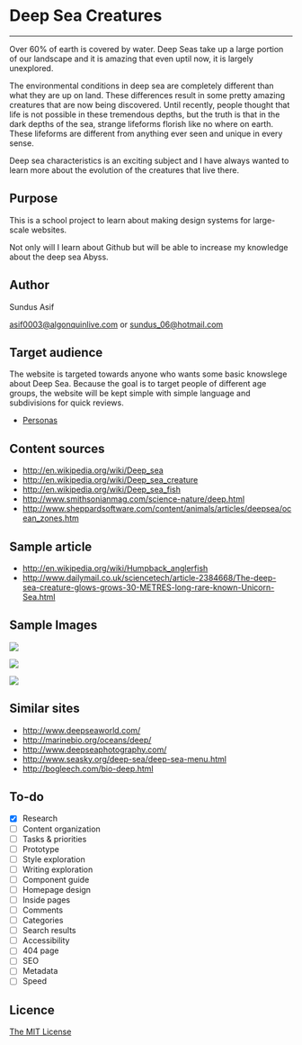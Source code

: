 # Deep Sea Creatures

---
Over 60% of earth is covered by water. Deep Seas take up a large portion of our landscape and it is amazing that even uptil now, it is largely unexplored. 

The environmental conditions in deep sea are completely different than what they are up on land. These differences result in some pretty amazing creatures that are now being discovered. Until recently, people thought that life is not possible in these tremendous depths, but the truth is that in the dark depths of the sea, strange lifeforms florish like no where on earth. These lifeforms are different from anything ever seen and unique in every sense. 

Deep sea characteristics is an exciting subject and I have always wanted to learn more about the evolution of the creatures that live there.


## Purpose

This is a school project to learn about making design systems for large-scale websites.


Not only will I learn about Github but will be able to increase my knowledge about the deep sea Abyss.

## Author

Sundus Asif	

[asif0003@algonquinlive.com](mailto:asif0003@algonquinlive.com)	or
[sundus_06@hotmail.com](mailto:sundus_06@hotmail.com)	


## Target audience

The website is targeted towards anyone who wants some basic knowslege about Deep Sea. Because the goal is to target people of different age groups, the website will be kept simple with simple language and subdivisions for quick reviews.

- [Personas](Personas.md)

## Content sources
- <http://en.wikipedia.org/wiki/Deep_sea>
- <http://en.wikipedia.org/wiki/Deep_sea_creature>
- <http://en.wikipedia.org/wiki/Deep_sea_fish>
- <http://www.smithsonianmag.com/science-nature/deep.html>
- <http://www.sheppardsoftware.com/content/animals/articles/deepsea/ocean_zones.htm>



## Sample article

- <http://en.wikipedia.org/wiki/Humpback_anglerfish>
- <http://www.dailymail.co.uk/sciencetech/article-2384668/The-deep-sea-creature-glows-grows-30-METRES-long-rare-known-Unicorn-Sea.html>

## Sample Images

![](http://upload.wikimedia.org/wikipedia/commons/6/63/Photostomias2.jpg)

![](http://upload.wikimedia.org/wikipedia/commons/f/f6/ALVIN_submersible.jpg)

![](http://upload.wikimedia.org/wikipedia/commons/3/35/Maldivesfish2.jpg)

## Similar sites

- <http://www.deepseaworld.com/>
- <http://marinebio.org/oceans/deep/>
- <http://www.deepseaphotography.com/>
- <http://www.seasky.org/deep-sea/deep-sea-menu.html>
- <http://bogleech.com/bio-deep.html>

## To-do

- [x] Research
- [ ] Content organization
- [ ] Tasks & priorities
- [ ] Prototype
- [ ] Style exploration
- [ ] Writing exploration
- [ ] Component guide
- [ ] Homepage design
- [ ] Inside pages
- [ ] Comments
- [ ] Categories
- [ ] Search results
- [ ] Accessibility
- [ ] 404 page
- [ ] SEO
- [ ] Metadata
- [ ] Speed

## Licence

[The MIT License](LICENSE)